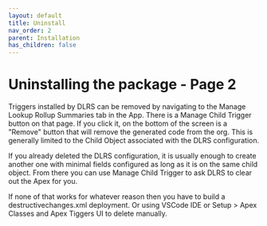```yaml
---
layout: default
title: Uninstall
nav_order: 2
parent: Installation
has_children: false
---
```


# Uninstalling the package - Page 2

Triggers installed by DLRS can be removed by navigating to the Manage Lookup Rollup Summaries tab in the App. There is a Manage Child Trigger button on that page. If you click it, on the bottom of the screen is a "Remove" button that will remove the generated code from the org. This is generally limited to the Child Object associated with the DLRS configuration.

If you already deleted the DLRS configuration, it is usually enough to create another one with minimal fields configured as long as it is on the same child object. From there you can use Manage Child Trigger to ask DLRS to clear out the Apex for you.

If none of that works for whatever reason then you have to build a destructivechanges.xml deployment. Or using VSCode IDE or Setup > Apex Classes and Apex Tiggers UI to delete manually.
